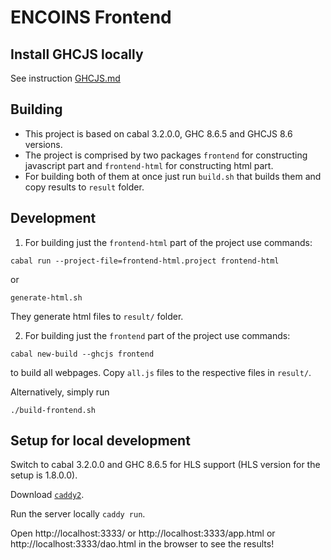 # ENCOINS Frontend

## Install GHCJS locally

See instruction [GHCJS.md](GHCJS.md)

## Building

- This project is based on cabal 3.2.0.0, GHC 8.6.5 and GHCJS 8.6 versions.
- The project is comprised by two packages `frontend` for constructing javascript part and `frontend-html` for constructing html part.
- For building both of them at once just run `build.sh` that builds them and copy results to `result` folder.

## Development

1. For building just the `frontend-html` part of the project use commands:
```
cabal run --project-file=frontend-html.project frontend-html
```
or

```
generate-html.sh
```

They generate html files to `result/` folder.

2. For building just the `frontend` part of the project use commands:

```
cabal new-build --ghcjs frontend
```
to build all webpages. Copy `all.js` files to the respective files in `result/`.

Alternatively, simply run
```
./build-frontend.sh
```

## Setup for local development

Switch to cabal 3.2.0.0 and GHC 8.6.5 for HLS support (HLS version for the setup is 1.8.0.0).

Download [`caddy2`](https://caddyserver.com/v2).

Run the server locally `caddy run`.

Open http://localhost:3333/ or http://localhost:3333/app.html or http://localhost:3333/dao.html in the browser to see the results!
